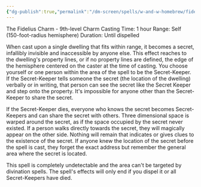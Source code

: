 ```yaml
---
{"dg-publish":true,"permalink":"/dm-screen/spells/w-and-w-homebrew/fidelius-mysteria-celare/"}
---
```


The Fidelius Charm - 9th-level Charm 
Casting Time: 1 hour 
Range: Self (150-foot-radius hemisphere) 
Duration: Until dispelled 

When cast upon a single dwelling that fits within range, it becomes a secret, infallibly invisible and inaccessible by anyone else. This effect reaches to the dwelling's property lines, or if no property lines are defined, the edge of the hemisphere centered on the caster at the time of casting. You choose yourself or one person within the area of the spell to be the Secret-Keeper. If the Secret-Keeper tells someone the secret (the location of the dwelling) verbally or in writing, that person can see the secret like the Secret Keeper and step onto the property. It's impossible for anyone other than the Secret-Keeper to share the secret. 

If the Secret-Keeper dies, everyone who knows the secret becomes Secret-Keepers and can share the secret with others. Three dimensional space is warped around the secret, as if the space occupied by the secret never existed. If a person walks directly towards the secret, they will magically appear on the other side. Nothing will remain that indicates or gives clues to the existence of the secret. If anyone knew the location of the secret before the spell is cast, they forget the exact address but remember the general area where the secret is located.

This spell is completely undetectable and the area can't be targeted by divination spells. The spell's effects will only end if you dispel it or all Secret-Keepers have died.